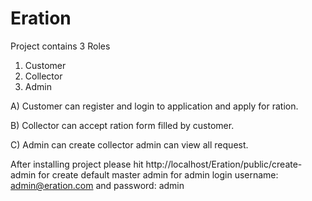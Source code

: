 # Eration

Project contains 3 Roles

1) Customer
2) Collector
3) Admin

A) Customer can register and login to application and apply for ration.

B) Collector can accept ration form filled by customer.

C) Admin can create collector admin can view all request.


After installing project please hit http://localhost/Eration/public/create-admin for create default master admin
for admin login username: admin@eration.com and password: admin
